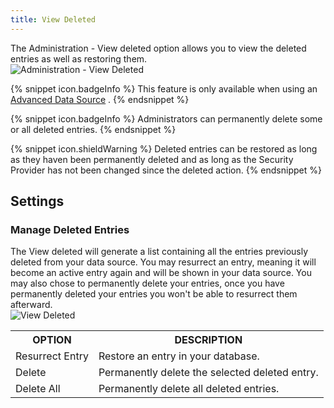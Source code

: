 ```yaml
---
title: View Deleted
---
```

The Administration - View deleted option allows you to view the deleted entries as well as restoring them.  
![Administration - View Deleted](/img/en/rdm/mac/clip10447.png) 

{% snippet icon.badgeInfo %} 
This feature is only available when using an [Advanced Data Source](/rdm/mac/data-sources/data-sources-types/advanced-data-sources/) . 
{% endsnippet %}
 
{% snippet icon.badgeInfo %} 
Administrators can permanently delete some or all deleted entries. 
{% endsnippet %}
 
{% snippet icon.shieldWarning %} 
Deleted entries can be restored as long as they haven been permanently deleted and as long as the Security Provider has not been changed since the deleted action. 
{% endsnippet %}
 
## Settings 

### Manage Deleted Entries 

The View deleted will generate a list containing all the entries previously deleted from your data source. You may resurrect an entry, meaning it will become an active entry again and will be shown in your data source. You may also chose to permanently delete your entries, once you have permanently deleted your entries you won&apos;t be able to resurrect them afterward.  
![View Deleted](/img/en/rdm/mac/2015-09-22_09-58-08.png)  

<table>
	<tr>
		<th>
OPTION 
		</th>
		<th>
DESCRIPTION 
		</th>
	</tr>
	<tr>
		<td>
Resurrect Entry 
		</td>
		<td>
Restore an entry in your database. 
		</td>
	</tr>
	<tr>
		<td>
Delete 
		</td>
		<td>
Permanently delete the selected deleted entry. 
		</td>
	</tr>
	<tr>
		<td>
Delete All 
		</td>
		<td>
Permanently delete all deleted entries. 
		</td>
	</tr>
</table>


